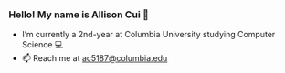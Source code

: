 ### Hello! My name is Allison Cui 👋
- I’m currently a 2nd-year at Columbia University studying Computer Science 💻
- 📫 Reach me at ac5187@columbia.edu

<!--
**allisoncui/allisoncui** is a ✨ _special_ ✨ repository because its `README.md` (this file) appears on your GitHub profile.

Here are some ideas to get you started:

- 🔭 I’m currently working on ...
- 🌱 I’m currently learning ...
- 👯 I’m looking to collaborate on ...
- 🤔 I’m looking for help with ...
- 💬 Ask me about ...
- 📫 How to reach me: ...
- 😄 Pronouns: ...
- ⚡ Fun fact: ...
-->
